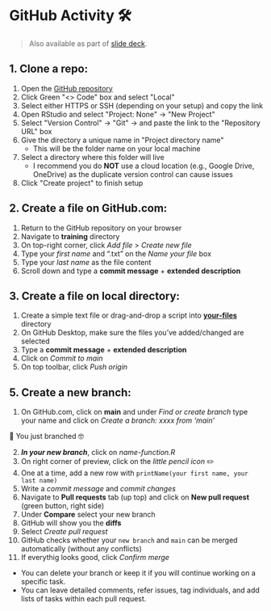 # GitHub Activity 🛠️

> Also available as part of [slide deck](https://ksuprod-my.sharepoint.com/:p:/g/personal/rmarques_kent_edu/EZAmHw_xuFZPjNwK3d8eZawBPEjjnRHovxuvr3Y0vhjTFg?e=k7l7RW&nav=eyJzSWQiOjI2NCwiY0lkIjozOTM3MTUyODU4fQ).

## 1. Clone a repo:

1.  Open the [GitHub repository](https://github.com/Metal-subsidy-stress/github-playground)
2.  Click Green "\<\> Code" box and select "Local"
3.  Select either HTTPS or SSH (depending on your setup) and copy the link
4.  Open RStudio and select "Project: None" -\> "New Project"
5.  Select "Version Control" -\> "Git" -\> and paste the link to the "Repository URL" box
6.  Give the directory a unique name in "Project directory name"
    -   This will be the folder name on your local machine
7.  Select a directory where this folder will live
    -   I recommend you do **NOT** use a cloud location (e.g., Google Drive, OneDrive) as the duplicate version control can cause issues
8.  Click "Create project" to finish setup

## 2. Create a file on GitHub.com:

1.  Return to the GitHub repository on your browser
2.  Navigate to **training** directory
3.  On top-right corner, click *Add file* \> *Create new file*
4.  Type your *first name* and “.txt” on the *Name your file* box
5.  Type your *last name* as the file content
6.  Scroll down and type a **commit message** + **extended description**

## 3. Create a file on local directory:

1.  Create a simple text file or drag-and-drop a script into [**your-files**](https://github.com/raissamendonca/github-tutorial/tree/main/lab-meeting/your-files) directory
2.  On GitHub Desktop, make sure the files you’ve added/changed are selected
3.  Type a **commit message** + **extended description**
4.  Click on *Commit to main*
5.  On top toolbar, click *Push origin*

## 5. Create a new branch:

1.  On GitHub.com, click on **main** and under *Find or create branch* type your name and click on *Create a branch: xxxx from ‘main’*

<p align="center">

🎉 You just branched 🤓

</p>

2.  ***In your new branch***, click on *name-function.R*
3.  On right corner of preview, click on the *little pencil icon* ✏️
4.  One at a time, add a new row with `printName(your first name, your last name)`
5.  Write a *commit message* and *commit changes*
6.  Navigate to **Pull requests** tab (up top) and click on **New pull request** (green button, right side)
7.  Under **Compare** select your new branch
8.  GitHub will show you the **diffs**
9.  Select *Create pull request*
10. GitHub checks whether your `new branch` and `main` can be merged automatically (without any conflicts)
11. If everythig looks good, click *Confirm merge*

-   You can delete your branch or keep it if you will continue working on a specific task.
-   You can leave detailed comments, refer issues, tag individuals, and add lists of tasks within each pull request.
